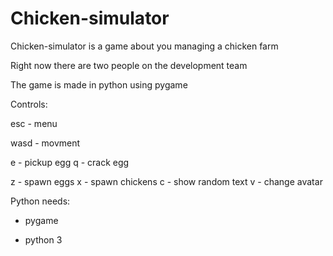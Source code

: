 # Chicken-simulator

Chicken-simulator is a game about you managing a chicken farm

Right now there are two people on the development team

The game is made in python using pygame




Controls:

esc - menu

wasd - movment

e - pickup egg
q - crack egg

z - spawn eggs
x - spawn chickens
c - show random text
v - change avatar


Python needs:

- pygame

- python 3
